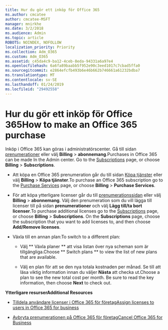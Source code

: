 ```yaml
---
title: Hur du gör ett inköp för Office 365
ms.author: cmcatee
author: cmcatee-MSFT
manager: mnirkhe
ms.date: 3/2/2018
ms.audience: Admin
ms.topic: article
ROBOTS: NOINDEX, NOFOLLOW
localization_priority: Priority
ms.collection: Adm_O365
ms.custom: Adm_O365
ms.assetid: c45da4c9-ba12-4ceb-8eda-94331a6a97e4
ms.openlocfilehash: 6a6fa89baabb5f952e90c3eed1017c7cbad5ffa0
ms.sourcegitcommit: e2864efcfb493b6e46b662b746661a61232bdba7
ms.translationtype: MT
ms.contentlocale: sv-SE
ms.lasthandoff: 01/24/2019
ms.locfileid: "29492558"
---
```

# <a name="how-to-make-an-office-365-purchase"></a><span data-ttu-id="6a218-102">Hur du gör ett inköp för Office 365</span><span class="sxs-lookup"><span data-stu-id="6a218-102">How to make an Office 365 purchase</span></span>

<span data-ttu-id="6a218-p101">Inköp i Office 365 kan göras i administratörscenter. Gå till sidan [prenumerationer](https://go.microsoft.com/fwlink/p/?linkid=842054) eller välj **Billing** \> **abonnemang**.</span><span class="sxs-lookup"><span data-stu-id="6a218-p101">Purchases in Office 365 can be made In the Admin center. Go to the [Subscriptions](https://go.microsoft.com/fwlink/p/?linkid=842054) page, or choose **Billing** \> **Subscriptions**.</span></span>
  
- <span data-ttu-id="6a218-105">Att köpa en Office 365 prenumeration går du till sidan [Köpa tjänster](https://go.microsoft.com/fwlink/p/?linkid=868433) eller välj **Billing** \> **Köpa tjänster**.</span><span class="sxs-lookup"><span data-stu-id="6a218-105">To purchase an Office 365 subscription go to the [Purchase Services](https://go.microsoft.com/fwlink/p/?linkid=868433) page, or choose **Billing** \> **Purchase Services**.</span></span>
    
- <span data-ttu-id="6a218-p102">För att köpa ytterligare licenser går du till [prenumerationssidan](https://go.microsoft.com/fwlink/p/?linkid=842054) eller välj **Billing** \> **abonnemang**. Välj den prenumeration som du vill lägga till licenser till på sidan **prenumerationer** och välj **Lägg till/ta bort licenser**.</span><span class="sxs-lookup"><span data-stu-id="6a218-p102">To purchase additional licenses go to the [Subscriptions](https://go.microsoft.com/fwlink/p/?linkid=842054) page, or choose **Billing** \> **Subscriptions**. On the **Subscriptions** page, choose the subscription that you want to add licenses to, and then choose **Add/Remove licenses**.</span></span>
    
- <span data-ttu-id="6a218-108">Växla till en annan plan:</span><span class="sxs-lookup"><span data-stu-id="6a218-108">To switch to a different plan:</span></span>
    
  - <span data-ttu-id="6a218-109">Välj \*\* Växla planer \*\* att visa listan över nya scheman som är tillgängliga.</span><span class="sxs-lookup"><span data-stu-id="6a218-109">Choose \*\* Switch plans \*\* to view the list of new plans that are available.</span></span> 
    
  - <span data-ttu-id="6a218-p103">Välj en plan för att se den nya totala kostnaden per månad. Se till att läsa viktig information innan du väljer **Nästa** att checka ut.</span><span class="sxs-lookup"><span data-stu-id="6a218-p103">Choose a plan to see the new total cost per month. Be sure to read the key information, then choose **Next** to check out.</span></span> 
    
 <span data-ttu-id="6a218-112">**Ytterligare resurser**</span><span class="sxs-lookup"><span data-stu-id="6a218-112">**Additional Resources**</span></span>
  
- [<span data-ttu-id="6a218-113">Tilldela användare licenser i Office 365 för företag</span><span class="sxs-lookup"><span data-stu-id="6a218-113">Assign licenses to users in Office 365 for business</span></span>](https://support.office.com/article/997596b5-4173-4627-b915-36abac6786dc)
    
- [<span data-ttu-id="6a218-114">Avbryta prenumerationen på Office 365 för företag</span><span class="sxs-lookup"><span data-stu-id="6a218-114">Cancel Office 365 for Business</span></span>](https://support.office.com/article/b1bc0bef-4608-4601-813a-cdd9f746709a)
    

